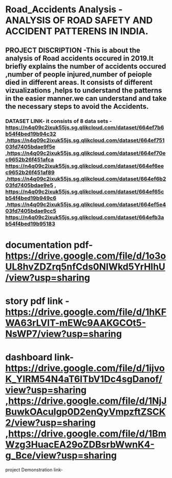 # Road_Accidents Analysis - ANALYSIS OF ROAD SAFETY AND  ACCIDENT PATTERENS IN INDIA.
## PROJECT DISCRIPTION -This is about the analysis of Road accidents occured in 2019.It briefly explains the number of accidents occured ,number of people injured,number of peiople died in different areas. It consists of different vizualizations ,helps to understand the patterns in the easier manner.we can understand and take the necessary steps to avoid the Accidents.
### DATASET LINK- it consists of 8 data sets -https://n4q09c2ixuk55js.sg.qlikcloud.com/dataset/664ef7b6b54f4bed19b94c32 ,https://n4q09c2ixuk55js.sg.qlikcloud.com/dataset/664ef75103fd7405bdae9f5e ,https://n4q09c2ixuk55js.sg.qlikcloud.com/dataset/664ef70ec9652b26f451afca                    https://n4q09c2ixuk55js.sg.qlikcloud.com/dataset/664ef6eec9652b26f451af89 ,https://n4q09c2ixuk55js.sg.qlikcloud.com/dataset/664ef6b203fd7405bdae9e5 ,                     https://n4q09c2ixuk55js.sg.qlikcloud.com/dataset/664ef65cb54f4bed19b949c6 ,https://n4q09c2ixuk55js.sg.qlikcloud.com/dataset/664ef5e403fd7405bdae9cc5                    https://n4q09c2ixuk55js.sg.qlikcloud.com/dataset/664efb3ab54f4bed19b95183
# documentation pdf-https://drive.google.com/file/d/1o3oUL8hvZDZrq5nfCds0NIWkd5YrHlhU/view?usp=sharing
# story pdf link -https://drive.google.com/file/d/1hKFWA63rLVIT-mEWc9AAKGCOt5-NsWP7/view?usp=sharing
# dashboard link-https://drive.google.com/file/d/1ijvoK_YIRM54N4aT6lTbV1Dc4sgDanof/view?usp=sharing ,https://drive.google.com/file/d/1NjJBuwkOAcuIgp0D2enQyVmpzftZSCK2/view?usp=sharing ,https://drive.google.com/file/d/1BmWzg3HuacEA29oZDBsrbWwnK4-g_Bce/view?usp=sharing
project Demonstration link-
